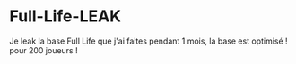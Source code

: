 # Full-Life-LEAK
Je leak la base Full Life que j'ai faites pendant 1 mois, la base est optimisé ! pour 200 joueurs ! 
